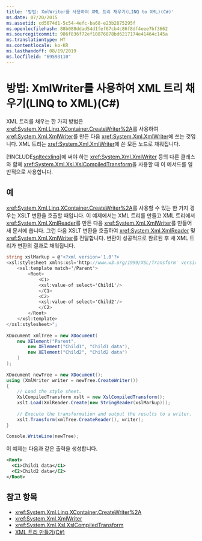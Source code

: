 ```yaml
---
title: '방법: XmlWriter를 사용하여 XML 트리 채우기(LINQ to XML)(C#)'
ms.date: 07/20/2015
ms.assetid: cd5674d1-5c54-4efc-ba68-e23b2875295f
ms.openlocfilehash: 88b088ddad54d1fef67cb4c86f8df4eee7bf3662
ms.sourcegitcommit: 986f836f72ef10876878bd6217174e41464c145a
ms.translationtype: HT
ms.contentlocale: ko-KR
ms.lasthandoff: 08/19/2019
ms.locfileid: "69593110"
---
```

# <a name="how-to-populate-an-xml-tree-with-an-xmlwriter-linq-to-xml-c"></a>방법: XmlWriter를 사용하여 XML 트리 채우기(LINQ to XML)(C#)
XML 트리를 채우는 한 가지 방법은 <xref:System.Xml.Linq.XContainer.CreateWriter%2A>를 사용하여 <xref:System.Xml.XmlWriter>를 만든 다음 <xref:System.Xml.XmlWriter>에 쓰는 것입니다. XML 트리는 <xref:System.Xml.XmlWriter>에 쓴 모든 노드로 채워집니다.  
  
 [!INCLUDE[sqltecxlinq](~/includes/sqltecxlinq-md.md)]에 써야 하는 <xref:System.Xml.XmlWriter> 등의 다른 클래스와 함께 <xref:System.Xml.Xsl.XslCompiledTransform>을 사용할 때 이 메서드를 일반적으로 사용합니다.  
  
## <a name="example"></a>예  
 <xref:System.Xml.Linq.XContainer.CreateWriter%2A>를 사용할 수 있는 한 가지 경우는 XSLT 변환을 호출할 때입니다. 이 예제에서는 XML 트리를 만들고 XML 트리에서 <xref:System.Xml.XmlReader>를 만든 다음 <xref:System.Xml.XmlWriter>를 만들어 새 문서에 씁니다. 그런 다음 XSLT 변환을 호출하여 <xref:System.Xml.XmlReader> 및 <xref:System.Xml.XmlWriter>를 전달합니다. 변환이 성공적으로 완료된 후 새 XML 트리가 변환의 결과로 채워집니다.  
  
```csharp  
string xslMarkup = @"<?xml version='1.0'?>  
<xsl:stylesheet xmlns:xsl='http://www.w3.org/1999/XSL/Transform' version='1.0'>  
    <xsl:template match='/Parent'>  
        <Root>  
            <C1>  
            <xsl:value-of select='Child1'/>  
            </C1>  
            <C2>  
            <xsl:value-of select='Child2'/>  
            </C2>  
        </Root>  
    </xsl:template>  
</xsl:stylesheet>";  
  
XDocument xmlTree = new XDocument(  
    new XElement("Parent",  
        new XElement("Child1", "Child1 data"),  
        new XElement("Child2", "Child2 data")  
    )  
);  
  
XDocument newTree = new XDocument();  
using (XmlWriter writer = newTree.CreateWriter())  
{  
    // Load the style sheet.  
    XslCompiledTransform xslt = new XslCompiledTransform();  
    xslt.Load(XmlReader.Create(new StringReader(xslMarkup)));  
  
    // Execute the transformation and output the results to a writer.  
    xslt.Transform(xmlTree.CreateReader(), writer);  
}  
  
Console.WriteLine(newTree);  
```  
  
 이 예제는 다음과 같은 출력을 생성합니다.  
  
```xml  
<Root>  
  <C1>Child1 data</C1>  
  <C2>Child2 data</C2>  
</Root>  
```  
  
## <a name="see-also"></a>참고 항목

- <xref:System.Xml.Linq.XContainer.CreateWriter%2A>
- <xref:System.Xml.XmlWriter>
- <xref:System.Xml.Xsl.XslCompiledTransform>
- [XML 트리 만들기(C#)](./linq-to-xml-overview.md)
